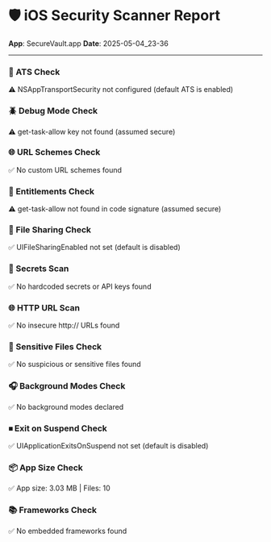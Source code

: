 # 🛡️ iOS Security Scanner Report

**App**: SecureVault.app
**Date**: 2025-05-04_23-36

---

### 🔐 ATS Check
⚠️ NSAppTransportSecurity not configured (default ATS is enabled)

### 🪲 Debug Mode Check
⚠️ get-task-allow key not found (assumed secure)

### 🌐 URL Schemes Check
✅ No custom URL schemes found

### 🔐 Entitlements Check
⚠️ get-task-allow not found in code signature (assumed secure)

### 📂 File Sharing Check
✅ UIFileSharingEnabled not set (default is disabled)

### 🧾 Secrets Scan
✅ No hardcoded secrets or API keys found

### 🌐 HTTP URL Scan
✅ No insecure http:// URLs found

### 📁 Sensitive Files Check
✅ No suspicious or sensitive files found

### 🎧 Background Modes Check
✅ No background modes declared

### ⏹ Exit on Suspend Check
✅ UIApplicationExitsOnSuspend not set (default is disabled)

### 📦 App Size Check
✅ App size: 3.03 MB | Files: 10

### 📚 Frameworks Check
✅ No embedded frameworks found


